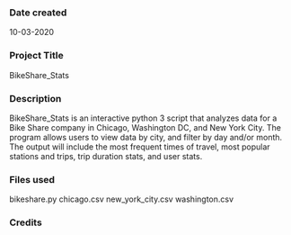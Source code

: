 ### Date created
10-03-2020

### Project Title
BikeShare_Stats

### Description
BikeShare_Stats is an interactive python 3 script that analyzes data for a Bike Share company in Chicago, Washington DC, and New York City. The program allows users to view data by city, and filter by day and/or month. The output will include the most frequent times of travel, most popular stations and trips, trip duration stats, and user stats.
### Files used
bikeshare.py
chicago.csv
new_york_city.csv
washington.csv
### Credits
